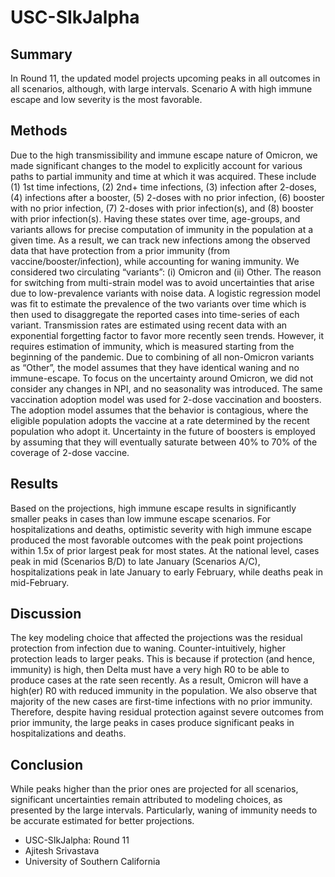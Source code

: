 # USC-SIkJalpha

## Summary

In Round 11, the updated model projects upcoming peaks in all outcomes in all scenarios, although, with large intervals. Scenario A with high immune escape and low severity is the most favorable.

## Methods

Due to the high transmissibility and immune escape nature of Omicron, we made significant changes to the model to explicitly account for various paths to partial immunity and time at which it was acquired. These include (1) 1st time infections, (2) 2nd+ time infections, (3) infection after 2-doses, (4) infections after a booster, (5) 2-doses with no prior infection, (6) booster with no prior infection, (7) 2-doses with prior infection(s), and (8) booster with prior infection(s). Having these states over time, age-groups, and variants allows for precise computation of immunity in the population at a given time. As a result, we can track new infections among the observed data that have protection from a prior immunity (from vaccine/booster/infection), while accounting for waning immunity. We considered two circulating “variants”: (i) Omicron and (ii) Other. The reason for switching from multi-strain model was to avoid uncertainties that arise due to low-prevalence variants with noise data. A logistic regression model was fit to estimate the prevalence of the two variants over time which is then used to disaggregate the reported cases into time-series of each variant. Transmission rates are estimated using recent data with an exponential forgetting factor to favor more recently seen trends. However, it requires estimation of immunity, which is measured starting from the beginning of the pandemic. Due to combining of all non-Omicron variants as “Other”, the model assumes that they have identical waning and no immune-escape. To focus on the uncertainty around Omicron, we did not consider any changes in NPI, and no seasonality was introduced. The same vaccination adoption model was used for 2-dose vaccination and boosters. The adoption model assumes that the behavior is contagious, where the eligible population adopts the vaccine at a rate determined by the recent population who adopt it. Uncertainty in the future of boosters is employed by assuming that they will eventually saturate between 40% to 70% of the coverage of 2-dose vaccine.


## Results

Based on the projections, high immune escape results in significantly smaller peaks in cases than low immune escape scenarios. For hospitalizations and deaths, optimistic severity with high immune escape produced the most favorable outcomes with the peak point projections within 1.5x of prior largest peak for most states. At the national level, cases peak in mid (Scenarios B/D) to late January (Scenarios A/C), hospitalizations peak in late January to early February, while deaths peak in mid-February.

## Discussion

The key modeling choice that affected the projections was the residual protection from infection due to waning. Counter-intuitively, higher protection leads to larger peaks. This is because if protection (and hence, immunity) is high, then Delta must have a very high R0 to be able to produce cases at the rate seen recently. As a result, Omicron will have a high(er) R0 with reduced immunity in the population. We also observe that majority of the new cases are first-time infections with no prior immunity. Therefore, despite having residual protection against severe outcomes from prior immunity, the large peaks in cases produce significant peaks in hospitalizations and deaths.

## Conclusion

While peaks higher than the prior ones are projected for all scenarios, significant uncertainties remain attributed to modeling choices, as presented by the large intervals. Particularly, waning of immunity needs to be accurate estimated for better projections.

 - USC-SIkJalpha: Round 11
 - Ajitesh Srivastava
 - University of Southern California
 
